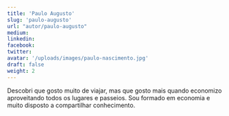 ```yaml
---
title: 'Paulo Augusto'
slug: 'paulo-augusto'
url: "autor/paulo-augusto"
medium:
linkedin:
facebook:
twitter:
avatar: '/uploads/images/paulo-nascimento.jpg'
draft: false
weight: 2
---
```


Descobri que gosto muito de viajar, mas que gosto mais quando economizo aproveitando todos os lugares e passeios. Sou formado em economia e muito disposto a compartilhar conhecimento.
